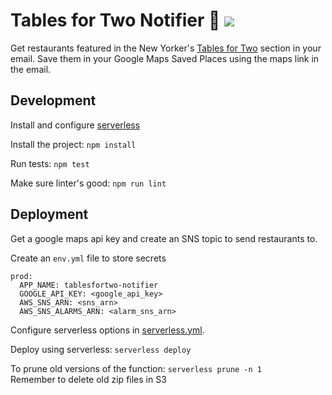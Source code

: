 # Tables for Two Notifier 🍝 ![](https://www.newyorker.com/favicon.ico)

Get restaurants featured in the New Yorker's [Tables for Two](https://github.com/mustafar/newyorker-tablesfortwo) section in your email. Save them in your Google Maps Saved Places using the maps link in the email.

## Development

Install and configure [serverless](https://serverless.com/)

Install the project: `npm install`

Run tests: `npm test`

Make sure linter's good: `npm run lint`

## Deployment

Get a google maps api key and create an SNS topic to send restaurants to.

Create an `env.yml` file to store secrets
```
prod:
  APP_NAME: tablesfortwo-notifier
  GOOGLE_API_KEY: <google_api_key>
  AWS_SNS_ARN: <sns_arn>
  AWS_SNS_ALARMS_ARN: <alarm_sns_arn>
```

Configure serverless options in [serverless.yml](https://github.com/mustafar/tablesfortwo-notifier/blob/master/serverless.yml).

Deploy using serverless: `serverless deploy`

To prune old versions of the function: `serverless prune -n 1`  
Remember to delete old zip files in S3
